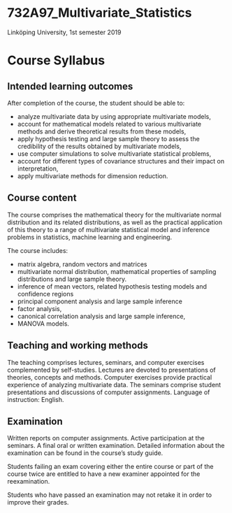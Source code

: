 # 732A97_Multivariate_Statistics
Linköping University, 1st semester 2019

# Course Syllabus
## Intended learning outcomes

After completion of the course, the student should be able to:

- analyze multivariate data by using appropriate multivariate models,
- account for mathematical models related to various multivariate methods and derive theoretical results from these models,
- apply hypothesis testing and large sample theory to assess the credibility of the results obtained by multivariate models,
- use computer simulations to solve multivariate statistical problems,
- account for different types of covariance structures and their impact on interpretation,
- apply multivariate methods for dimension reduction.


## Course content

The course comprises the mathematical theory for the multivariate normal distribution and its related distributions, as well as the practical application of this theory to a range of multivariate statistical model and inference problems in statistics, machine learning and engineering.

The course includes:

- matrix algebra, random vectors and matrices
- multivariate normal distribution, mathematical properties of sampling distributions and large sample theory.
- inference of mean vectors, related hypothesis testing models and confidence regions
- principal component analysis and large sample inference
- factor analysis,
- canonical correlation analysis and large sample inference,
- MANOVA models. 


## Teaching and working methods

The teaching comprises lectures, seminars, and computer exercises complemented by self-studies. Lectures are devoted to presentations of theories, concepts and methods. Computer exercises provide practical experience of analyzing multivariate data. The seminars comprise student presentations and discussions of computer assignments.
Language of instruction: English. 


## Examination

Written reports on computer assignments. Active participation at the seminars. A final oral or written examination. Detailed information about the examination can be found in the course’s study guide.

Students failing an exam covering either the entire course or part of the course twice are entitled to have a new examiner appointed for the reexamination.

Students who have passed an examination may not retake it in order to improve their grades.
